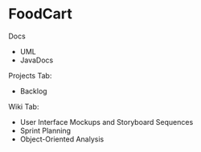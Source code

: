 # FoodCart

Docs
- UML
- JavaDocs

Projects Tab:
- Backlog

Wiki Tab:
- User Interface Mockups and Storyboard Sequences
- Sprint Planning
- Object-Oriented Analysis
